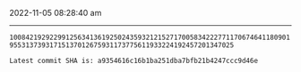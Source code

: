 2022-11-05 08:28:40 am

---

`100842192922991256341361925024359321215271700583422277117067464118090195531373931715137012675931173775611933224192457201347025`

`Latest commit SHA is: a9354616c16b1ba251dba7bfb21b4247ccc9d46e `
